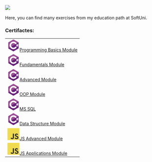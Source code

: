 <a href="https://softuni.bg">
  <img src="https://user-images.githubusercontent.com/78408524/171289158-48257e0a-c7f0-440b-b354-ef0f2e8a9a8a.png"></img>
</a>

Here, you can find many exercises from my education path at SoftUni.

<h3 align="left">Certifactes:</h3>
<table>
<tr>
    <td>
		<a href="https://softuni.bg/certificates/details/100273/0b43e777" target="_blank" rel="noreferrer"> 
		<img src="https://raw.githubusercontent.com/devicons/devicon/master/icons/csharp/csharp-original.svg" alt="csharp" width="40" height="40" 
			 <h3>Programming Basics Module</h3>
		</a>
	</td>
</tr>
<tr>
    <td>
		 <a href="https://softuni.bg/certificates/details/111558/92a94dac" target="_blank" rel="noreferrer"> 
			<img src="https://raw.githubusercontent.com/devicons/devicon/master/icons/csharp/csharp-original.svg" alt="csharp" width="40" height="40" 	
			<h3>Fundamentals Module</h3>
		</a>
	</td>
</tr>
<tr>
    <td>
		<a href="https://softuni.bg/certificates/details/114383/dff6c48a" target="_blank" rel="noreferrer"> 
    <img src="https://raw.githubusercontent.com/devicons/devicon/master/icons/csharp/csharp-original.svg" alt="csharp" width="40" height="40" 
         <h3>Advanced Module</h3>
		</a>
	</td>
</tr>
<tr>
    <td>
		<a href="https://softuni.bg/certificates/details/120532/cea0cd45" target="_blank" rel="noreferrer"> 
		<img src="https://raw.githubusercontent.com/devicons/devicon/master/icons/csharp/csharp-original.svg" alt="csharp" width="40" height="40" 
         <h3>OOP Module</h3>
	</a>
	</td>
</tr>
<tr>
    <td>
		<a href="https://softuni.bg/certificates/details/134772/b568d713" target="_blank" rel="noreferrer"> 
		<img src="https://raw.githubusercontent.com/devicons/devicon/master/icons/csharp/csharp-original.svg" alt="csharp" width="40" height="40" 
         <h3>MS SQL</h3>
	</a>
	</td>
</tr>
<tr>
    <td>
		 <a href="https://softuni.bg/certificates/details/133543/f30ff3db" target="_blank" rel="noreferrer"> 
		<img src="https://raw.githubusercontent.com/devicons/devicon/master/icons/csharp/csharp-original.svg" alt="csharp" width="40" height="40" 
         <h3>Data Structure Module</h3>
		</a>
	</td>
</tr>
<tr>
    <td>
		  <a href="https://softuni.bg/certificates/details/126454/0262ddda" target="_blank" rel="noreferrer"> 
    <img src="https://raw.githubusercontent.com/devicons/devicon/master/icons/javascript/javascript-original.svg" alt="javascript" width="40" height="40" 
         <h3>JS Advanced Module</h3>
  </a>
	</td>
</tr>
<tr>
    <td>
		  <a href="https://softuni.bg/certificates/details/130344/6ae47c78" target="_blank" rel="noreferrer"> 
    <img src="https://raw.githubusercontent.com/devicons/devicon/master/icons/javascript/javascript-original.svg" alt="javascript" width="40" height="40" 
         <h3>JS Applications Module</h3>
  </a>
	</td>
</tr>
